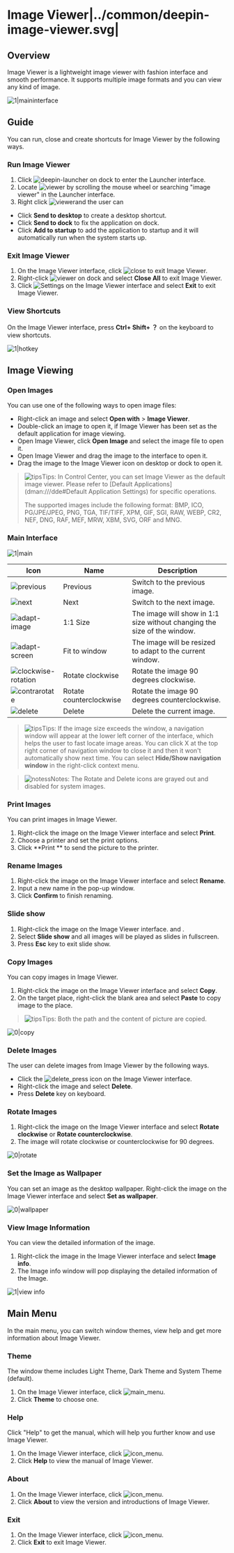 # Image Viewer|../common/deepin-image-viewer.svg|

## Overview

Image Viewer is a lightweight image viewer with fashion interface and smooth performance. It supports multiple image formats and you can view any kind of image. 


![1|maininterface](jpg/main.png)

## Guide

You can run, close and create shortcuts for Image Viewer by the following ways.

### Run Image Viewer

1. Click ![deepin-launcher](icon/deepin-launcher.svg) on dock to enter the Launcher interface.
2. Locate ![viewer](icon/deepin-image-viewer.svg) by scrolling the mouse wheel or searching "image viewer" in the Launcher interface.
3. Right click ![viewer](icon/deepin-image-viewer.svg)and the user can
 - Click **Send to desktop** to create a desktop shortcut.
 - Click **Send to dock** to fix the application on dock.
 - Click **Add to startup** to add the application to startup and it will automatically run when the system starts up.


### Exit Image Viewer

1. On the Image Viewer interface, click  ![close](icon/close_icon.svg) to exit Image Viewer.
2. Right-click ![viewer](icon/deepin-image-viewer.svg) on dock and select **Close All** to exit Image Viewer.
3. Click ![Settings](icon/icon_menu.svg) on the Image Viewer interface and select **Exit** to exit Image Viewer.

### View Shortcuts 

On the Image Viewer interface, press **Ctrl+ Shift+ ？** on the keyboard to view shortcuts. 

![1|hotkey](jpg/hotkey.png)

## Image Viewing

### Open Images
You can use one of the following ways to open image files:

- Right-click an image and select **Open with** > **Image Viewer**. 
- Double-click an image to open it, if Image Viewer has been set as the default application for image viewing.
- Open Image Viewer, click **Open Image** and select the image file to open it.
- Open Image Viewer and drag the image to the interface to open it.
- Drag the image to the Image Viewer icon on desktop or dock to open it.

> ![tips](icon/tips.svg)Tips: In Control Center, you can set Image Viewer as the default image viewer. Please refer to [Default Applications](dman:///dde#Default Application Settings) for specific operations.
>
> The supported images include the following format: BMP, ICO, PG/JPE/JPEG, PNG, TGA, TIF/TIFF, XPM, GIF, SGI, RAW, WEBP, CR2, NEF, DNG, RAF, MEF, MRW, XBM, SVG, ORF and MNG.

### Main Interface

![1|main](jpg/main.png)

| Icon                                               | Name                    | Description                                                  |
| -------------------------------------------------- | ----------------------- | ------------------------------------------------------------ |
| ![previous](icon/previous.svg)                     | Previous                | Switch to the previous image.                                |
| ![next](icon/next.svg)                             | Next                    | Switch to the next image.                                    |
| ![adapt-image](icon/adapt-image.svg)               | 1:1 Size                | The image will show in 1:1 size without changing the size of the window. |
| ![adapt-screen](icon/adapt-screen.svg)             | Fit to window           | The image will be resized to adapt to the current window.    |
| ![clockwise-rotation](icon/clockwise-rotation.svg) | Rotate clockwise        | Rotate the image 90 degrees clockwise.                       |
| ![contrarotate](icon/contrarotate.svg)             | Rotate counterclockwise | Rotate the image 90 degrees counterclockwise.                |
| ![delete](icon/delete.svg)                         | Delete                  | Delete the current image.                                    |



> ![tips](icon/tips.svg)Tips: If the image size exceeds the window, a navigation window will appear at the lower left corner of the interface, which helps the user to fast locate image areas. You can click X at the top right corner of navigation window to close it and then it won't automatically show next time. You can select **Hide/Show navigation window** in the right-click context menu.

> ![notess](icon/notes.svg)Notes: The Rotate and Delete icons are grayed out and disabled for system images.

### Print Images

You can print images in Image Viewer.

1. Right-click the image on the Image Viewer interface and select **Print**.
2. Choose a printer and set the print options.
3. Click **Print ** to send the picture to the printer.

### Rename Images

1. Right-click the image on the Image Viewer interface and select **Rename**.
2. Input a new name in the pop-up window.
3. Click **Confirm** to finish renaming.

### Slide show

1. Right-click the image on the Image Viewer interface.  and .
2. Select **Slide show** and all images will be played as slides in fullscreen. 
3. Press **Esc** key to exit slide show.

### Copy Images

You can copy images in Image Viewer.

1. Right-click the image on the Image Viewer interface and select **Copy**.
2. On the target place, right-click the blank area and select **Paste** to copy image to the place.

> ![tips](icon/tips.svg)Tips: Both the path and the content of picture are copied.

![0|copy](jpg/copy.png)

### Delete Images

The user can delete images from Image Viewer by the following ways.

- Click the ![delete_press](icon/delete.svg) icon on the Image Viewer interface. 
- Right-click the image and select **Delete**.
- Press **Delete** key on keyboard.

### Rotate Images

1. Right-click the image on the Image Viewer interface and select **Rotate clockwise** or **Rotate counterclockwise**.
2. The image will rotate clockwise or counterclockwise for 90 degrees.

![0|rotate](jpg/rotate.png)

### Set the Image as Wallpaper

You can set an image as the desktop wallpaper. Right-click the image on the Image Viewer interface and select **Set as wallpaper**.

![0|wallpaper](jpg/wallpaper.png)

### View Image Information

You can view the detailed information of the image.
1. Right-click the image in the Image Viewer interface and select **Image info**.
2. The Image info window will pop displaying the detailed information of the Image.

![1|view info](jpg/info.png)


## Main Menu

In the main menu, you can switch window themes, view help and get more information about Image Viewer.

### Theme

The window theme includes Light Theme, Dark Theme and System Theme (default).

1. On the Image Viewer interface, click ![main_menu](icon/icon_menu.svg).
2. Click **Theme** to choose one.

### Help
Click "Help" to get the manual, which will help you further know and use Image Viewer.

1. On the Image Viewer interface, click ![icon_menu](icon/icon_menu.svg).
2. Click **Help** to view the manual of  Image Viewer.

### About

1. On the Image Viewer interface, click ![icon_menu](icon/icon_menu.svg).
2. Click **About** to view the version and introductions of Image Viewer.

### Exit

1. On the Image Viewer interface, click ![icon_menu](icon/icon_menu.svg).
2. Click **Exit** to exit Image Viewer.